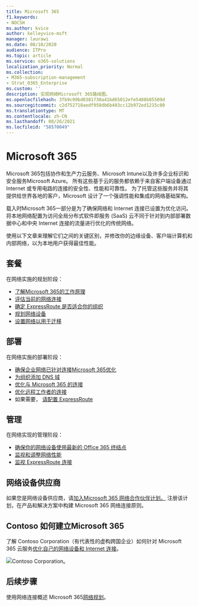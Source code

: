 ```yaml
---
title: Microsoft 365
f1.keywords:
- NOCSH
ms.author: kvice
author: kelleyvice-msft
manager: laurawi
ms.date: 08/10/2020
audience: ITPro
ms.topic: article
ms.service: o365-solutions
localization_priority: Normal
ms.collection:
- M365-subscription-management
- Strat_O365_Enterprise
ms.custom: ''
description: 实现网络Microsoft 365路线图。
ms.openlocfilehash: 3fb9c99bd0381730a41bd65012efe5488b85509d
ms.sourcegitcommit: c2d752718aedf958db6b403cc12b972ed1215c00
ms.translationtype: MT
ms.contentlocale: zh-CN
ms.lasthandoff: 08/26/2021
ms.locfileid: "58570049"
---
```

# <a name="networking-roadmap-for-microsoft-365"></a>Microsoft 365

Microsoft 365包括协作和生产力云服务、Microsoft Intune以及许多企业标识和安全服务Microsoft Azure。 所有这些基于云的服务都依赖于来自客户端设备通过 Internet 或专用电路的连接的安全性、性能和可靠性。 为了托管这些服务并将其提供给世界各地的客户，Microsoft 设计了一个强调性能和集成的网络基础架构。 

载入时Microsoft 365一部分是为了确保网络和 Internet 连接已设置为优化访问。 将本地网络配置为访问全局分布式软件即服务 (SaaS) 云不同于针对到内部部署数据中心和中央 Internet 连接的流量进行优化的传统网络。 

使用以下文章来理解它们之间的关键区别，并修改你的边缘设备、客户端计算机和内部网络，以为本地用户获得最佳性能。

## <a name="plan"></a>套餐

在网络实施的规划阶段：

- [了解Microsoft 365的工作原理](microsoft-365-networking-overview.md)
- [评估当前的网络连接](assessing-network-connectivity.md)
- [确定 ExpressRoute 是否适合你的组织](network-planning-with-expressroute.md)
- [规划网络设备](plan-for-network-devices.md)
- [设置网络以用于迁移](network-and-migration-planning.md)

## <a name="deploy"></a>部署

在网络实施的部署阶段：

- [确保企业网络已针对连接Microsoft 365优化](set-up-network-for-microsoft-365.md)
- [为组织添加 DNS 域](../admin/setup/add-domain.md)
- [优化与 Microsoft 365 的连接](microsoft-365-ip-web-service.md)
- [优化远程工作者的连接](microsoft-365-vpn-split-tunnel.md)
- 如果需要， [请配置 ExpressRoute](azure-expressroute.md)

## <a name="manage"></a>管理

在网络实现的管理阶段：

- [确保你的网络设备使用最新的 Office 365 终结点](microsoft-365-endpoints.md)
- [监视和调整网络性能](network-planning-and-performance.md)
- [监视 ExpressRoute 连接](managing-expressroute-for-connectivity.md)

## <a name="network-equipment-vendors"></a>网络设备供应商

如果您是网络设备供应商，请[加入Microsoft 365 网络合作伙伴计划。](microsoft-365-networking-partner-program.md) 注册该计划，在产品和解决方案中构建 Microsoft 365 网络连接原则。 

## <a name="how-contoso-did-networking-for-microsoft-365"></a>Contoso 如何建立Microsoft 365

了解 Contoso Corporation（有代表性的虚构跨国企业）如何针对 Microsoft 365 云服务[优化自己的网络设备和 Internet 连接](contoso-networking.md)。

![Contoso Corporation。](../media/contoso-overview/contoso-icon.png)

## <a name="next-step"></a>后续步骤

使用网络连接概述 Microsoft 365[网络规划](microsoft-365-networking-overview.md)。